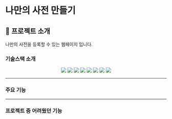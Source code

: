 # 나만의 사전 만들기

## 📌 프로젝트 소개

나만의 사전을 등록할 수 있는 웹페이지 입니다.

### 기술스택 소개
<p align="center">
<img src="https://img.shields.io/badge/html-E34F26?style=for-the-badge&logo=html5&logoColor=white"> 
<img src="https://img.shields.io/badge/css-1572B6?style=for-the-badge&logo=css3&logoColor=white"> 
<img src="https://img.shields.io/badge/js-F7DF1E?style=for-the-badge&logo=javascript&logoColor=black"> 
<img src="https://img.shields.io/badge/React-61DAFB?style=for-the-badge&logo=React&logoColor=black"> 
<img src="https://img.shields.io/badge/firebase-FFCA28?style=for-the-badge&logo=firebase&logoColor=black">
<img src="https://img.shields.io/badge/styled components-DB7093?style=for-the-badge&logo=styledcomponents&logoColor=black">
<img src="https://img.shields.io/badge/React Router-CA4245?style=for-the-badge&logo=React Router&logoColor=black">
<img src="https://img.shields.io/badge/redux-764ABC?style=for-the-badge&logo=redux&logoColor=black">
<hr>

### 주요 기능 

<hr>

### 프로젝트 중 어려웠던 기능
